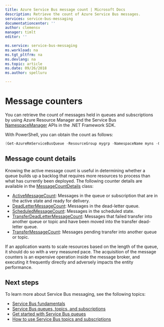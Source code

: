 ```yaml
---
title: Azure Service Bus message count | Microsoft Docs
description: Retrieve the count of Azure Service Bus messages.
services: service-bus-messaging
documentationcenter: ''
author: clemensv
manager: timlt
editor: ''

ms.service: service-bus-messaging
ms.workload: na
ms.tgt_pltfrm: na
ms.devlang: na
ms.topic: article
ms.date: 09/26/2018
ms.author: spelluru

---
```


# Message counters

You can retrieve the count of messages held in queues and subscriptions by using Azure Resource Manager and the Service Bus [NamespaceManager](/dotnet/api/microsoft.servicebus.namespacemanager) APIs in the .NET Framework SDK.

With PowerShell, you can obtain the count as follows:

```powershell
(Get-AzureRmServiceBusQueue -ResourceGroup mygrp -NamespaceName myns -QueueName myqueue).CountDetails
```

## Message count details

Knowing the active message count is useful in determining whether a queue builds up a backlog that requires more resources to process than what has currently been deployed. The following counter details are available in the [MessageCountDetails](/dotnet/api/microsoft.servicebus.messaging.messagecountdetails) class:

-   [ActiveMessageCount](/dotnet/api/microsoft.servicebus.messaging.messagecountdetails.activemessagecount#Microsoft_ServiceBus_Messaging_MessageCountDetails_ActiveMessageCount): Messages in the queue or subscription that are in the active state and ready for delivery.
-   [DeadLetterMessageCount](/dotnet/api/microsoft.servicebus.messaging.messagecountdetails.deadlettermessagecount#Microsoft_ServiceBus_Messaging_MessageCountDetails_DeadLetterMessageCount): Messages in the dead-letter queue.
-   [ScheduledMessageCount](/dotnet/api/microsoft.servicebus.messaging.messagecountdetails.scheduledmessagecount#Microsoft_ServiceBus_Messaging_MessageCountDetails_ScheduledMessageCount): Messages in the scheduled state.
-   [TransferDeadLetterMessageCount](/dotnet/api/microsoft.servicebus.messaging.messagecountdetails.transferdeadlettermessagecount#Microsoft_ServiceBus_Messaging_MessageCountDetails_TransferDeadLetterMessageCount): Messages that failed transfer into another queue or topic and have been moved into the transfer dead-letter queue.
-   [TransferMessageCount](/dotnet/api/microsoft.servicebus.messaging.messagecountdetails.transfermessagecount#Microsoft_ServiceBus_Messaging_MessageCountDetails_TransferMessageCount): Messages pending transfer into another queue or topic.

If an application wants to scale resources based on the length of the queue, it should do so with a very measured pace. The acquisition of the message counters is an expensive operation inside the message broker, and executing it frequently directly and adversely impacts the entity performance.

## Next steps

To learn more about Service Bus messaging, see the following topics:

* [Service Bus fundamentals](service-bus-fundamentals-hybrid-solutions.md)
* [Service Bus queues, topics, and subscriptions](service-bus-queues-topics-subscriptions.md)
* [Get started with Service Bus queues](service-bus-dotnet-get-started-with-queues.md)
* [How to use Service Bus topics and subscriptions](service-bus-dotnet-how-to-use-topics-subscriptions.md)
